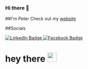 ### Hi there 👋
##I'm Peter
Check out my [website](https://petere-portfolio-2.vercel.app/) 


<!--
**PeterEriksson/PeterEriksson** is a ✨ _special_ ✨ repository because its `README.md` (this file) appears on your GitHub profile.

Here are some ideas to get you started:

- 🔭 I’m currently working on ...
- 🌱 I’m currently learning ...
- 👯 I’m looking to collaborate on ...
- 🤔 I’m looking for help with ...
- 💬 Ask me about ...
- 📫 How to reach me: ...
- 😄 Pronouns: ...
- ⚡ Fun fact: ...
-->

##Socials

<div>
<div id="badges">
  <a href="https://www.linkedin.com/in/peter-eriksson-13b8b1120/">
    <img src="https://img.shields.io/badge/LinkedIn-blue?style=for-the-badge&logo=linkedin&logoColor=white" alt="LinkedIn Badge"/>
  </a>
   
  </a>
  <a href="https://www.facebook.com/peter.eriksson.986/">
    <img src="https://img.shields.io/badge/Facebook-dark-blue?style=for-the-badge&logo=facebook&logoColor=white" alt="Facebook Badge"/>
  </a>
</div>
</div>

<h1>
  hey there
  <img src="https://media.giphy.com/media/hvRJCLFzcasrR4ia7z/giphy.gif" width="30px"/>
</h1>

</div>
